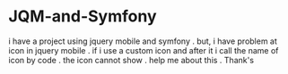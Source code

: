 JQM-and-Symfony
===============

i have a project using jquery mobile and symfony . but, i have problem at icon in jquery mobile . if i use a custom icon and after it i call the name of icon by code . the icon cannot show . help me about this . Thank's